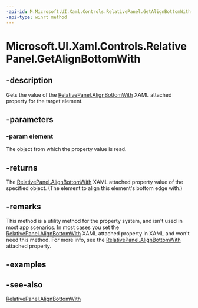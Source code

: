 ```yaml
---
-api-id: M:Microsoft.UI.Xaml.Controls.RelativePanel.GetAlignBottomWith(Microsoft.UI.Xaml.UIElement)
-api-type: winrt method
---
```


<!-- Method syntax
public object GetAlignBottomWith(Windows.UI.Xaml.UIElement element)
-->

# Microsoft.UI.Xaml.Controls.RelativePanel.GetAlignBottomWith

## -description
Gets the value of the [RelativePanel.AlignBottomWith](/uwp/api/microsoft.ui.xaml.controls.relativepanel#xaml-attached-properties) XAML attached property for the target element.

## -parameters
### -param element
The object from which the property value is read.

## -returns
The [RelativePanel.AlignBottomWith](/uwp/api/microsoft.ui.xaml.controls.relativepanel#xaml-attached-properties) XAML attached property value of the specified object. (The element to align this element's bottom edge with.)

## -remarks
This method is a utility method for the property system, and isn't used in most app scenarios. In most cases you set the [RelativePanel.AlignBottomWith](/uwp/api/microsoft.ui.xaml.controls.relativepanel#xaml-attached-properties) XAML attached property in XAML and won't need this method. For more info, see the [RelativePanel.AlignBottomWith](/uwp/api/microsoft.ui.xaml.controls.relativepanel#xaml-attached-properties) attached property.

## -examples

## -see-also
[RelativePanel.AlignBottomWith](/uwp/api/microsoft.ui.xaml.controls.relativepanel#xaml-attached-properties)
